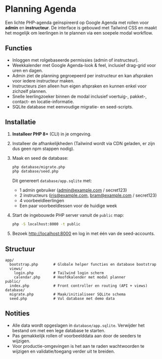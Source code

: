 # Planning Agenda

Een lichte PHP-agenda geïnspireerd op Google Agenda met rollen voor **admin** en **instructeur**. De interface is gebouwd met Tailwind CSS en maakt het mogelijk om leerlingen in te plannen via een soepele modal workflow.

## Functies

- Inloggen met rolgebaseerde permissies (admin of instructeur).
- Weekkalender met Google Agenda-look & feel, inclusief drag-grid voor uren en dagen.
- Admin ziet de planning gegroepeerd per instructeur en kan afspraken voor iedere instructeur maken.
- Instructeurs zien alleen hun eigen afspraken en kunnen enkel voor zichzelf plannen.
- Snelle leerlingzoeker binnen de modal inclusief voertuig-, pakket-, contact- en locatie-informatie.
- SQLite database met eenvoudige migratie- en seed-scripts.

## Installatie

1. **Installeer PHP 8+** (CLI) in je omgeving.
2. Installeer de afhankelijkheden (Tailwind wordt via CDN geladen, er zijn dus geen npm stappen nodig).
3. Maak en seed de database:

   ```bash
   php database/migrate.php
   php database/seed.php
   ```

   Dit genereert `database/app.sqlite` met:
   - 1 admin gebruiker (admin@example.com / secret123)
   - 2 instructeurs (iris@example.com, bram@example.com / secret123)
   - 4 voorbeeldleerlingen
   - Een paar voorbeeldlessen voor de huidige week

4. Start de ingebouwde PHP server vanuit de `public` map:

   ```bash
   php -S localhost:8000 -t public
   ```

5. Bezoek [http://localhost:8000](http://localhost:8000) en log in met één van de seed-accounts.

## Structuur

```
app/
  bootstrap.php       # Globale helper functies en database bootstrap
  views/
    login.php         # Tailwind login scherm
    calendar.php      # Hoofdkalender met modal planner
public/
  index.php           # Front controller en routing (API + views)
database/
  migrate.php         # Maak/initialiseer SQLite schema
  seed.php            # Vul database met demo data
```

## Notities

- Alle data wordt opgeslagen in `database/app.sqlite`. Verwijder het bestand om met een lege database te starten.
- Pas gemakkelijk rollen of voorbeelddata aan door de seeders te wijzigen.
- Voor productie-omgevingen is het aan te raden wachtwoorden te wijzigen en validatie/toegang verder uit te breiden.
